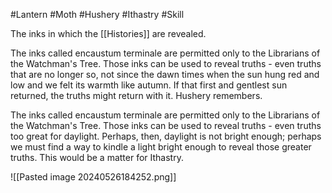 #Lantern #Moth #Hushery #Ithastry #Skill 

The inks in which the [[Histories]] are revealed.

The inks called encaustum terminale are permitted only to the Librarians of the Watchman's Tree. Those inks can be used to reveal truths - even truths that are no longer so, not since the dawn times when the sun hung red and low and we felt its warmth like autumn. If that first and gentlest sun returned, the truths might return with it. Hushery remembers.

The inks called encaustum terminale are permitted only to the Librarians of the Watchman's Tree. Those inks can be used to reveal truths - even truths too great for daylight. Perhaps, then, daylight is not bright enough; perhaps we must find a way to kindle a light bright enough to reveal those greater truths. This would be a matter for Ithastry.

![[Pasted image 20240526184252.png]]